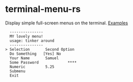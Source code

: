# terminal-menu-rs
Display simple full-screen menus on the terminal.
[Examples](https://gitlab.com/xamn/terminal-menu-rs/tree/master/examples)
```
  ---------------
  MY lovely menu!
  usage: tinker around
  ---------------
> Selection       Second Option
  Do Something   [Yes] No
  Your Name       Samuel
  Some Password             ****
  Numeric         5.25
  Submenu
  Exit
```
